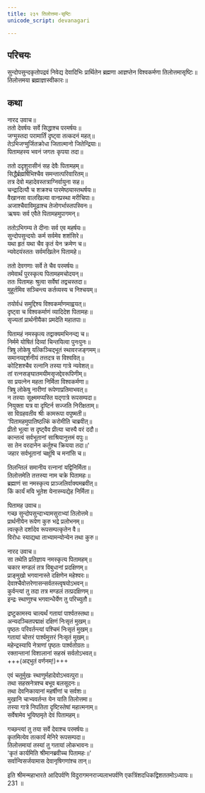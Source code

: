 ```yaml
---
title: २३१ तिलोत्तमा-सृष्टिः
unicode_script: devanagari

---
```

## परिचयः

सुन्दोपसुन्दकृतोपद्रवं निवेद्य देवादिभिः प्रार्थितेन ब्रह्मणा आज्ञप्तेन विश्वकर्मणा तिलोत्तमासृष्टिः॥  
तिलोत्तमया ब्रह्माज्ञास्वीकारः॥  

## कथा

नारद उवाच॥  
ततो देवर्षयः सर्वे सिद्धाश्च परमर्षयः॥  
जग्मुस्तदा परामार्तिं दृष्ट्वा तत्कदनं महत्॥  
तेऽभिजग्मुर्जितक्रोधा जितात्मानो जितेन्द्रियाः॥  
पितामहस्य भवनं जगतः कृपया तदा॥  

ततो ददृशुरासीनं सह देवैः पितामहम्॥  
सिद्धैर्ब्रह्मर्षिभिश्चैव समन्तात्परिवारितम्॥  
तत्र देवो महादेवस्तत्राग्निर्वायुना सह॥  
चन्द्रादित्यौ च शक्रश्च पारमेष्ठ्यास्तथर्षयः॥  
वैखानसा वालखिल्या वानप्रस्था मरीचिपाः॥  
अजाश्चैवाविमूढाश्च तेजोगर्भास्तपस्विनः॥  
ऋषयः सर्व एवैते पितामहमुपागमन्॥  

ततोऽभिगम्य ते दीनाः सर्व एव महर्षयः॥  
सुन्दोपसुन्दयोः कर्म सर्वमेव शशंसिरे॥  
यथा हृतं यथा चैव कृतं येन क्रमेण च॥  
न्यवेदयंस्ततः सर्वमखिलेन पितामहे॥  

ततो देवगणाः सर्वे ते चैव परमर्षयः॥  
तमेवार्थं पुरस्कृत्य पितामहमचोदयन्॥  
ततः पितामहः श्रुत्वा सर्वेषां तद्वचस्तदा॥  
मुहूर्तमिव सञ्चिन्त्य कर्तव्यस्य च निश्चयम्॥  

तयोर्वधं समुद्दिश्य विश्वकर्माणमाह्वयत्॥  
दृष्ट्वा च विश्वकर्माणं व्यादिदेश पितामहः॥  
सृज्यतां प्रार्थनीयैका प्रमदेति महातपाः॥  

पितामहं नमस्कृत्य तद्वाक्यमभिनन्द्य च॥  
निर्ममे योषितं दिव्यां चिन्तयित्वा पुनःपुनः॥  
त्रिषु लोकेषु यत्किञ्चिद्भूतं स्थावरजङ्गमम्॥  
समानयद्दर्शनीयं तत्तदत्र स विश्ववित्॥  
कोटिशश्चैव रत्नानि तस्या गात्रे न्यवेशत्॥  
तां रत्नसङ्घातमयीमसृजद्देवरूपिणीम्॥  
सा प्रयत्नेन महता निर्मिता विश्वकर्मणा॥  
त्रिषु लोकेषु नारीणां रूपेणाप्रतिमाभवत्॥  
न तस्याः सूक्ष्ममप्यस्ति यद्गात्रे रूपसम्पदा॥  
नियुक्ता यत्र वा दृष्टिर्न सज्जति निरीक्षताम्॥  
सा विग्रहवतीव श्रीः कामरूपा वपुष्मती॥  
'पितामहमुपातिष्ठत्किं करोमीति चाब्रवीत्॥  
प्रीतो भूत्वा स दृष्ट्वैव प्रीत्या चास्यै वरं ददौ॥  
कान्तत्वं सर्वभूतानां साश्रियानुत्तमं वपुः॥  
सा तेन वरदानेन कर्तुश्च क्रियया तदा॥'  
जहार सर्वभूतानां चक्षूंषि च मनांसि च॥  

तिलन्तिलं समानीय रत्नानां यद्विनिर्मिता॥  
तिलोत्तमेति तत्तस्या नाम चक्रे पितामहः॥  
ब्रह्माणं सा नमस्कृत्य प्राञ्जलिर्वाक्यमब्रवीत्॥  
किं कार्यं मयि भूतेश येनास्म्यद्येह निर्मिता॥  

पितामह उवाच॥  
गच्छ सुन्दोपसुन्दाभ्यामसुराभ्यां तिलोत्तमे॥  
प्रार्थनीयेन रूपेण कुरु भद्रे प्रलोभनम्॥  
त्वत्कृते दर्शादेव रूपसम्पत्कृतेन वै॥  
विरोधः स्याद्यथा ताभ्यामन्योन्येन तथा कुरु॥  

नारद उवाच॥  
सा तथेति प्रतिज्ञाय नमस्कृत्य पितामहम्॥  
चकार मण्डलं तत्र विबुधानां प्रदक्षिणम्॥  
प्राङ्मुखो भगवानास्ते दक्षिणेन महेश्वरः॥  
देवाश्चैवोत्तरेणासन्सर्वतस्त्वृषयोऽभवन्॥  
कुर्वन्त्यां तु तदा तत्र मण्डलं तत्प्रदक्षिणम्॥  
इन्द्रः स्थाणुश्च भगवान्धैर्येण तु परिच्युतौ॥  

द्रष्टुकामस्य चात्यर्थं गतायां पार्श्वतस्तथा॥  
अन्यदञ्चितपद्माक्षं दक्षिणं निःसृतं मुखम्॥  
पृष्ठतः परिवर्तन्त्यां पश्चिमं निःसृतं मुखम्॥  
गतायां चोत्तरं पार्श्वमुत्तरं निःसृतं मुखम्॥  
महेन्द्रस्यापि नेत्राणां पृष्ठतः पार्श्वतोग्रतः॥  
रक्तान्तानां विशालानां सहस्रं सर्वतोऽभवत्॥  
+++(अद्भुतं वर्णनम्!)+++

एवं चतुर्मुखः स्थाणुर्महादेवोऽभवत्पुरा॥  
तथा सहस्रनेत्रश्च बभूव बलसूदनः॥  
तथा देवनिकायानां महर्षीणां च सर्वशः॥  
मुखानि चाभ्यवर्तन्त येन याति तिलोत्तमा॥  
तस्या गात्रे निपतिता दृष्टिस्तेषां महात्मनाम्॥  
सर्वेषामेव भूयिष्ठमृते देवं पितामहम्॥  

गच्छन्त्यां तु तया सर्वे देवाश्च परमर्षयः॥  
कृतमित्येव तत्कार्यं मेनिरे रूपसम्पदा॥  
तिलोत्तमायां तस्यां तु गतायां लोकभावनः॥  
'कृतं कार्यमिति श्रीमानब्रवीच्च पितामहः॥'  
सर्वान्विसर्जयामास देवानृषिगणांश्च तान्॥  

इति श्रीमन्महाभारते आदिपर्वणि विदुरागमनराज्यलाभपर्वणि एकत्रिंशदधिकद्विशततमोऽध्यायः॥  
231 ॥  
